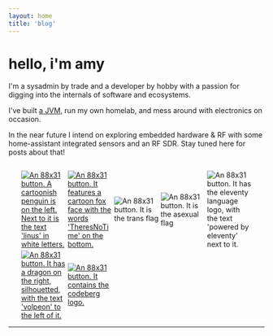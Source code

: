 ```yaml
---
layout: home
title: 'blog'
---
```


# hello, i'm amy

I'm a sysadmin by trade and a developer by hobby with a passion for digging into the internals of software and ecosystems.

I've built [a JVM](https://github.com/nullishamy/kate), run my own homelab, and mess around with electronics on occasion.

In the near future I intend on exploring embedded hardware & RF with some home-assistant integrated sensors and an RF SDR. Stay tuned here for posts about that!

<section style="display: grid; grid-template-columns: repeat(auto-fill, 88px); gap: 0.25em; align-items: center; justify-content: center; margin-top: 2em;">
	<a href="https://linus.dev/" target="_blank">
		<img 
			src="https://linus.dev/images/88x31.png" 
			alt="An 88x31 button. A cartoonish penguin is on the left. Next to it is the text 'linus' in white letters."
			class="home-button"
			onerror="this.style.display='none'"
		/>
	</a>
	<a href="https://theresnotime.co.uk/" target="_blank">
		<img 
			src="https://www.theresnotime.co.uk/button.png" 
			alt="An 88x31 button. It features a cartoon fox face with the words 'TheresNoTime' on the bottom."
			class="home-button"
			onerror="this.style.display='none'"
		/>
	</a>
	<img 
		alt="An 88x31 button. It is the trans flag" 
		src="/88x31/trans.png"
		class="home-button"
		onerror="this.style.display='none'"
	>
	<img 
		alt="An 88x31 button. It is the asexual flag" 
		src="/88x31/ace.png"
		class="home-button"
		onerror="this.style.display='none'"
	>
	<img 
		alt="An 88x31 button. It has the eleventy language logo, with the text 'powered by eleventy' next to it." 
		src="https://chrisburnell.com/images/built-with-eleventy.gif"
		onerror="this.style.display='none'"
		class="home-button"
	>
	<a href="https://volpeon.ink" target="_blank">
		<img 
			alt="An 88x31 button. It has a dragon on the right, silhouetted, with the text 'volpeon' to the left of it." 
			src="https://slatecave.net/resources/badges/volpeon-ink.svg/"
			onerror="this.style.display='none'"
			class="home-button"
		>
	</a>
	<a href="https://codeberg.org/" target="_blank">
		<img 
			alt="An 88x31 button. It contains the codeberg logo." 
			src="https://slatecave.net/resources/badges/88x31_codeberg-org.png"
			onerror="this.style.display='none'"
			class="home-button"
		>
	</a>
</section>

---
